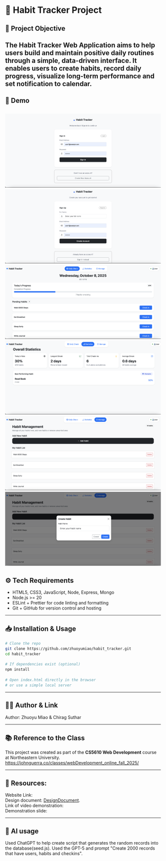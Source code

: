 # 🚀 Habit Tracker Project

## 🎯 Project Objective
The Habit Tracker Web Application aims to help users build and maintain positive daily routines through a simple, data-driven interface.
It enables users to create habits, record daily progress, visualize long-term performance and set notification to calendar.
---

## 📸 Demo
![Demo Screenshot1](resources/images/demo1.png)
![Demo Screenshot2](resources/images/demo2.png)
![Demo Screenshot3](resources/images/demo3.png)
![Demo Screenshot4](resources/images/demo4.png)
![Demo Screenshot5](resources/images/demo5.png)
![Demo Screenshot5](resources/images/demo6.png)
---

## ⚙️ Tech Requirements
- HTML5, CSS3, JavaScript, Node, Express, Mongo
- Node.js >= 20
- ESLint + Prettier for code linting and formatting
- Git + GitHub for version control and hosting

---

## 📥 Installation & Usage
```bash
# Clone the repo
git clone https://github.com/zhuoyumiao/habit_tracker.git
cd habit_tracker

# If dependencies exist (optional)
npm install

# Open index.html directly in the browser
# or use a simple local server
```

---

## 👩‍💻 Author & Link
Author: Zhuoyu Miao & Chirag Suthar

---

## 📚 Reference to the Class
This project was created as part of the **CS5610 Web Development** course at Northeastern University. https://johnguerra.co/classes/webDevelopment_online_fall_2025/

---

## 📝 Resources:
Website Link:   
Design document: [DesignDocument](/resources/DesignDocument.docx).  
Link of video demonstration:   
Demonstration slide:   

---
## 🤖 AI usage
Used ChatGPT to help create script that generates the random records into the database(seed.js). Used the GPT-5 and prompt "Create 2000 records that have users, habits and checkins".
